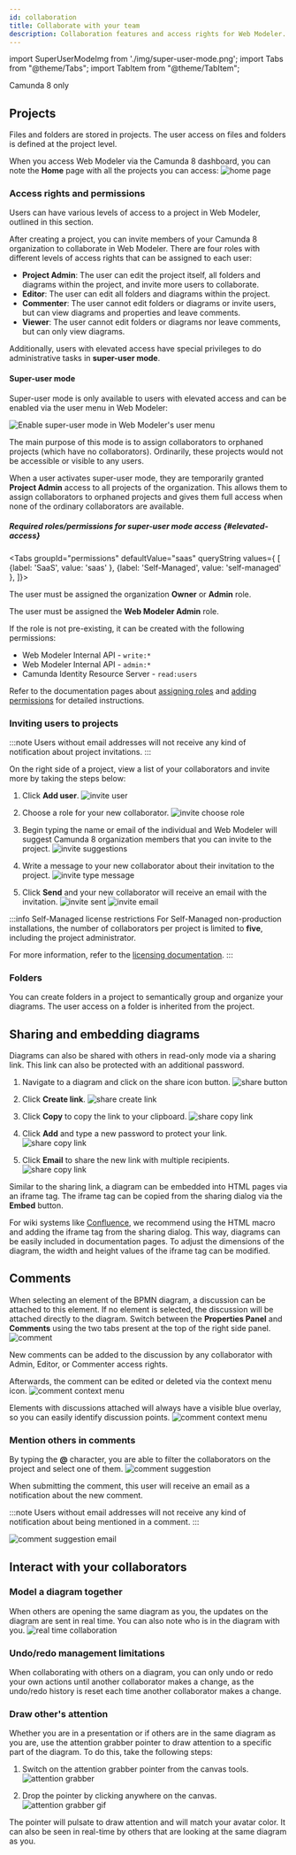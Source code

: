 ```yaml
---
id: collaboration
title: Collaborate with your team
description: Collaboration features and access rights for Web Modeler.
---
```


import SuperUserModeImg from './img/super-user-mode.png';
import Tabs from "@theme/Tabs";
import TabItem from "@theme/TabItem";

<span class="badge badge--cloud">Camunda 8 only</span>

## Projects

Files and folders are stored in projects.
The user access on files and folders is defined at the project level.

When you access Web Modeler via the Camunda 8 dashboard, you can note the **Home** page with all the projects you can access:
![home page](img/collaboration/web-modeler-home.png)

### Access rights and permissions

Users can have various levels of access to a project in Web Modeler, outlined in this section.

After creating a project, you can invite members of your Camunda 8 organization to collaborate in Web Modeler.
There are four roles with different levels of access rights that can be assigned to each user:

- **Project Admin**: The user can edit the project itself, all folders and diagrams within the project, and invite more users to collaborate.
- **Editor**: The user can edit all folders and diagrams within the project.
- **Commenter**: The user cannot edit folders or diagrams or invite users, but can view diagrams and properties and leave comments.
- **Viewer**: The user cannot edit folders or diagrams nor leave comments, but can only view diagrams.

Additionally, users with elevated access have special privileges to do administrative tasks in **super-user mode**.

#### Super-user mode

Super-user mode is only available to users with elevated access and can be enabled via the user menu in Web Modeler:

<p><img src={SuperUserModeImg} style={{width: 280}} alt="Enable super-user mode in Web Modeler's user menu" /></p>

The main purpose of this mode is to assign collaborators to orphaned projects (which have no collaborators).
Ordinarily, these projects would not be accessible or visible to any users.

When a user activates super-user mode, they are temporarily granted **Project Admin** access to all projects
of the organization. This allows them to assign collaborators to orphaned projects and gives them
full access when none of the ordinary collaborators are available.

##### Required roles/permissions for super-user mode access {#elevated-access}

<Tabs groupId="permissions" defaultValue="saas" queryString values={
[
{label: 'SaaS', value: 'saas' },
{label: 'Self-Managed', value: 'self-managed' },
]}>

<TabItem value='saas'>

The user must be assigned the organization **Owner** or **Admin** role.

</TabItem>

<TabItem value='self-managed'>

The user must be assigned the **Web Modeler Admin** role.

If the role is not pre-existing, it can be created with the following permissions:

- Web Modeler Internal API - `write:*`
- Web Modeler Internal API - `admin:*`
- Camunda Identity Resource Server - `read:users`

Refer to the documentation pages about [assigning roles](../../../self-managed/identity/user-guide/roles/add-assign-role.md) and [adding permissions](../../../self-managed/identity/user-guide/roles/add-assign-permission.md) for detailed instructions.
</TabItem>

</Tabs>

### Inviting users to projects

:::note
Users without email addresses will not receive any kind of notification about project invitations.
:::

On the right side of a project, view a list of your collaborators and invite more by taking the steps below:

1. Click **Add user**.
   ![invite user](img/collaboration/web-modeler-collaborator-invite-modal-opened.png)

2. Choose a role for your new collaborator.
   ![invite choose role](img/collaboration/web-modeler-collaborator-invite-choose-role.png)

3. Begin typing the name or email of the individual and Web Modeler will suggest Camunda 8 organization members that you can invite to the project.
   ![invite suggestions](img/collaboration/web-modeler-collaborator-invite-suggestions.png)

4. Write a message to your new collaborator about their invitation to the project.
   ![invite type message](img/collaboration/web-modeler-collaborator-invite-type-message.png)

5. Click **Send** and your new collaborator will receive an email with the invitation.
   ![invite sent](img/collaboration/web-modeler-collaborator-invite-sent.png)
   ![invite email](img/collaboration/web-modeler-collaborator-invite-email.png)

:::info Self-Managed license restrictions
For Self-Managed non-production installations, the number of collaborators per project is limited to **five**, including the project administrator.

For more information, refer to the [licensing documentation](/reference/licenses.md#web-modeler).
:::

### Folders

You can create folders in a project to semantically group and organize your diagrams.
The user access on a folder is inherited from the project.

## Sharing and embedding diagrams

Diagrams can also be shared with others in read-only mode via a sharing link.
This link can also be protected with an additional password.

1. Navigate to a diagram and click on the share icon button.
   ![share button](img/collaboration/web-modeler-share-icon-button.png)

2. Click **Create link**.
   ![share create link](img/collaboration/web-modeler-share-modal.png)

3. Click **Copy** to copy the link to your clipboard.
   ![share copy link](img/collaboration/web-modeler-share-modal-create.png)

4. Click **Add** and type a new password to protect your link.
   ![share copy link](img/collaboration/web-modeler-share-modal-password-protect.png)

5. Click **Email** to share the new link with multiple recipients.
   ![share copy link](img/collaboration/web-modeler-share-modal-email.png)

Similar to the sharing link, a diagram can be embedded into HTML pages via an iframe tag. The iframe tag can be copied from the sharing dialog via the **Embed** button.

For wiki systems like [Confluence](https://www.atlassian.com/software/confluence), we recommend using the HTML macro and adding the iframe tag from the sharing dialog. This way, diagrams can be easily included in documentation pages. To adjust the dimensions of the diagram, the width and height values of the iframe tag can be modified.

## Comments

When selecting an element of the BPMN diagram, a discussion can be attached to this element. If no element is selected, the discussion will be attached directly to the diagram.
Switch between the **Properties Panel** and **Comments** using the two tabs present at the top of the right side panel.
![comment](img/collaboration/web-modeler-comment-type-here.png)

New comments can be added to the discussion by any collaborator with Admin, Editor, or Commenter access rights.

Afterwards, the comment can be edited or deleted via the context menu icon.
![comment context menu](img/collaboration/web-modeler-comment-with-context-menu.png)

Elements with discussions attached will always have a visible blue overlay, so you can easily identify discussion points.
![comment context menu](img/collaboration/web-modeler-comment-overlay-on-diagram.png)

### Mention others in comments

By typing the **@** character, you are able to filter the collaborators on the project and select one of them.
![comment suggestion](img/collaboration/web-modeler-comment-mention-suggestions.png)

When submitting the comment, this user will receive an email as a notification about the new comment.

:::note
Users without email addresses will not receive any kind of notification about being mentioned in a comment.
:::

![comment suggestion email](img/collaboration/web-modeler-comment-mention-email.png)

## Interact with your collaborators

### Model a diagram together

When others are opening the same diagram as you, the updates on the diagram are sent in real time. You can also note who is in the diagram with you.
![real time collaboration](img/real-time-collaboration.png)

### Undo/redo management limitations

When collaborating with others on a diagram, you can only undo or redo your own actions until another collaborator makes a change, as the undo/redo history is reset each time another collaborator makes a change.

### Draw other's attention

Whether you are in a presentation or if others are in the same diagram as you are, use the attention grabber pointer to draw attention to a specific part of the diagram. To do this, take the following steps:

1. Switch on the attention grabber pointer from the canvas tools.
   ![attention grabber](img/attention-grabber.png)

2. Drop the pointer by clicking anywhere on the canvas.
   ![attention grabber gif](img/attention-grabber-pointer-pulse.gif)

The pointer will pulsate to draw attention and will match your avatar color.
It can also be seen in real-time by others that are looking at the same diagram as you.
